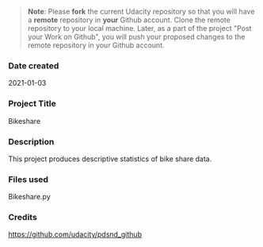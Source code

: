 >**Note**: Please **fork** the current Udacity repository so that you will have a **remote** repository in **your** Github account. Clone the remote repository to your local machine. Later, as a part of the project "Post your Work on Github", you will push your proposed changes to the remote repository in your Github account.

### Date created
2021-01-03

### Project Title
Bikeshare

### Description
This project produces descriptive statistics of bike share data.

### Files used
Bikeshare.py

### Credits
https://github.com/udacity/pdsnd_github
